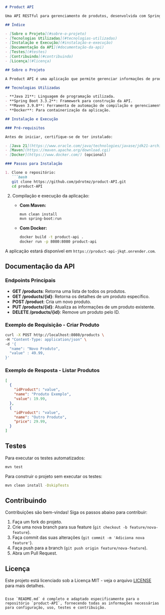 ```markdown
# Product API

Uma API RESTful para gerenciamento de produtos, desenvolvida com Spring Boot e Java 21.

## Índice

- [Sobre o Projeto](#sobre-o-projeto)
- [Tecnologias Utilizadas](#tecnologias-utilizadas)
- [Instalação e Execução](#instalação-e-execução)
- [Documentação da API](#documentação-da-api)
- [Testes](#testes)
- [Contribuindo](#contribuindo)
- [Licença](#licença)

## Sobre o Projeto

A Product API é uma aplicação que permite gerenciar informações de produtos, incluindo a criação, visualização, atualização e exclusão de produtos. Este projeto é um exemplo de aplicação backend usando Spring Boot, que pode ser usado para estudos ou como base para outros projetos.

## Tecnologias Utilizadas

- **Java 21**: Linguagem de programação utilizada.
- **Spring Boot 3.3.2**: Framework para construção da API.
- **Maven 3.9.8**: Ferramenta de automação de compilação e gerenciamento de dependências.
- **Docker**: Para containerização da aplicação.

## Instalação e Execução

### Pré-requisitos

Antes de iniciar, certifique-se de ter instalado:

- [Java 21](https://www.oracle.com/java/technologies/javase/jdk21-archive-downloads.html)
- [Maven](https://maven.apache.org/download.cgi)
- [Docker](https://www.docker.com/) (opcional)

### Passos para Instalação

1. Clone o repositório:
   ```bash
   git clone https://github.com/pdrotmz/product-API.git
   cd product-API
   ```

2. Compilação e execução da aplicação:

   - **Com Maven:**
     ```bash
     mvn clean install
     mvn spring-boot:run
     ```

   - **Com Docker:**
     ```bash
     docker build -t product-api .
     docker run -p 8080:8080 product-api
     ```

A aplicação estará disponível em `https://product-api-jkqt.onrender.com`.

## Documentação da API

### Endpoints Principais

- **GET /products**: Retorna uma lista de todos os produtos.
- **GET /products/{id}**: Retorna os detalhes de um produto específico.
- **POST /product**: Cria um novo produto.
- **PUT /products/{id}**: Atualiza as informações de um produto existente.
- **DELETE /products/{id}**: Remove um produto pelo ID.

### Exemplo de Requisição - Criar Produto

```bash
curl -X POST http://localhost:8080/products \
-H "Content-Type: application/json" \
-d '{
  "name": "Novo Produto",
  "value" : 49.99,
}'
```

### Exemplo de Resposta - Listar Produtos

```json
[
  {
    "idProduct": "value",
    "name": "Produto Exemplo",
    "value": 19.99,
  },
  {
    "idProduct": "value",
    "name": "Outro Produto",
    "price": 29.99,
  }
]
```

## Testes

Para executar os testes automatizados:

```bash
mvn test
```

Para construir o projeto sem executar os testes:

```bash
mvn clean install -DskipTests
```

## Contribuindo

Contribuições são bem-vindas! Siga os passos abaixo para contribuir:

1. Faça um fork do projeto.
2. Crie uma nova branch para sua feature (`git checkout -b feature/nova-feature`).
3. Faça commit das suas alterações (`git commit -m 'Adiciona nova feature'`).
4. Faça push para a branch (`git push origin feature/nova-feature`).
5. Abra um Pull Request.

## Licença

Este projeto está licenciado sob a Licença MIT - veja o arquivo [LICENSE](LICENSE) para mais detalhes.
```

Esse `README.md` é completo e adaptado especificamente para o repositório `product-API`, fornecendo todas as informações necessárias para configuração, uso, testes e contribuição.
